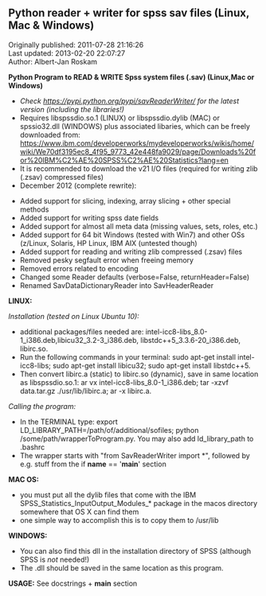## Python reader + writer for spss sav files (Linux, Mac & Windows)  
Originally published: 2011-07-28 21:16:26  
Last updated: 2013-02-20 22:07:27  
Author: Albert-Jan Roskam  
  
**Python Program to READ & WRITE Spss system files (.sav) (Linux,Mac or Windows)**

* *Check https://pypi.python.org/pypi/savReaderWriter/ for the latest version (including the libraries!)*
* Requires libspssdio.so.1 (LINUX) or libspssdio.dylib (MAC) or spssio32.dll (WINDOWS) plus associated libaries, which can be freely downloaded from:
https://www.ibm.com/developerworks/mydeveloperworks/wikis/home/wiki/We70df3195ec8_4f95_9773_42e448fa9029/page/Downloads%20for%20IBM%C2%AE%20SPSS%C2%AE%20Statistics?lang=en
* It is recommended to download the v21 I/O files (required for writing zlib (.zsav) compressed files)
* December 2012 (complete rewrite):
- Added support for slicing, indexing, array slicing + other special methods
- Added support for writing spss date fields
- Added support for almost all meta data (missing values, sets, roles, etc.)
- Added support for 64 bit Windows (tested with Win7) and other OSs
  (z/Linux, Solaris, HP Linux, IBM AIX (untested though)
- Added support for reading and writing zlib compressed (.zsav) files
- Removed pesky segfault error when freeing memory
- Removed errors related to encoding
- Changed some Reader defaults (verbose=False, returnHeader=False)
- Renamed SavDataDictionaryReader into SavHeaderReader


**LINUX:**

*Installation (tested on Linux Ubuntu 10):*
* additional packages/files needed are: intel-icc8-libs_8.0-1_i386.deb,libicu32_3.2-3_i386.deb, libstdc++5_3.3.6-20_i386.deb, libirc.so.
* Run the following commands in your terminal: sudo apt-get install intel-icc8-libs; sudo apt-get install libicu32; sudo apt-get install libstdc++5.
* Then convert libirc.a (static) to libirc.so (dynamic), save in same location as libspssdio.so.1:
ar vx intel-icc8-libs_8.0-1_i386.deb; tar -xzvf data.tar.gz ./usr/lib/libirc.a; ar -x libirc.a.

*Calling the program:*
* In the TERMINAL  type: export LD_LIBRARY_PATH=/path/of/additional/sofiles; python /some/path/wrapperToProgram.py. You may also add ld_library_path to .bashrc
* The wrapper starts with "from SavReaderWriter import *", followed by e.g. stuff from the if __name__ == '__main__' section

**MAC OS:**
* you must put all the dylib files that come with the IBM 
SPSS_Statistics_InputOutput_Modules_* package in the macos
directory somewhere that OS X can find them
* one simple way to accomplish this is to copy them to /usr/lib

**WINDOWS:**
* You can also find this dll in the installation directory of SPSS (although SPSS is _not_ needed!)
* The .dll should be saved in the same location as this program.

**USAGE:**
See docstrings + __main__ section
